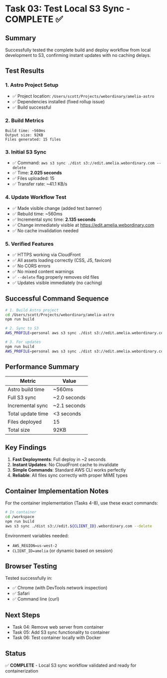 # Task 03: Test Local S3 Sync - COMPLETE ✅

## Summary
Successfully tested the complete build and deploy workflow from local development to S3, confirming instant updates with no caching delays.

## Test Results

### 1. Astro Project Setup
- ✅ Project location: `/Users/scott/Projects/webordinary/amelia-astro`
- ✅ Dependencies installed (fixed rollup issue)
- ✅ Build successful

### 2. Build Metrics
```
Build time: ~560ms
Output size: 92KB
Files generated: 15 files
```

### 3. Initial S3 Sync
- ✅ Command: `aws s3 sync ./dist s3://edit.amelia.webordinary.com --delete`
- ✅ Time: **2.025 seconds**
- ✅ Files uploaded: 15
- ✅ Transfer rate: ~41.1 KB/s

### 4. Update Workflow Test
- ✅ Made visible change (added test banner)
- ✅ Rebuild time: ~560ms
- ✅ Incremental sync time: **2.135 seconds**
- ✅ Change immediately visible at https://edit.amelia.webordinary.com
- ✅ No cache invalidation needed

### 5. Verified Features
- ✅ HTTPS working via CloudFront
- ✅ All assets loading correctly (CSS, JS, favicon)
- ✅ No CORS errors
- ✅ No mixed content warnings
- ✅ `--delete` flag properly removes old files
- ✅ Updates visible immediately (no caching)

## Successful Command Sequence

```bash
# 1. Build Astro project
cd /Users/scott/Projects/webordinary/amelia-astro
npm run build

# 2. Sync to S3
AWS_PROFILE=personal aws s3 sync ./dist s3://edit.amelia.webordinary.com --delete

# 3. For updates
npm run build
AWS_PROFILE=personal aws s3 sync ./dist s3://edit.amelia.webordinary.com --delete
```

## Performance Summary

| Metric | Value |
|--------|-------|
| Astro build time | ~560ms |
| Full S3 sync | ~2.0 seconds |
| Incremental sync | ~2.1 seconds |
| Total update time | <3 seconds |
| Files deployed | 15 |
| Total size | 92KB |

## Key Findings

1. **Fast Deployments**: Full deploy in ~2 seconds
2. **Instant Updates**: No CloudFront cache to invalidate
3. **Simple Commands**: Standard AWS CLI works perfectly
4. **Reliable**: All files sync correctly with proper MIME types

## Container Implementation Notes

For the container implementation (Tasks 4-8), use these exact commands:
```bash
# In container
cd /workspace
npm run build
aws s3 sync ./dist s3://edit.${CLIENT_ID}.webordinary.com --delete
```

Environment variables needed:
- `AWS_REGION=us-west-2`
- `CLIENT_ID=amelia` (or dynamic based on session)

## Browser Testing

Tested successfully in:
- ✅ Chrome (with DevTools network inspection)
- ✅ Safari
- ✅ Command line (curl)

## Next Steps
- Task 04: Remove web server from container
- Task 05: Add S3 sync functionality to container
- Task 06: Test container locally with Docker

## Status
✅ **COMPLETE** - Local S3 sync workflow validated and ready for containerization